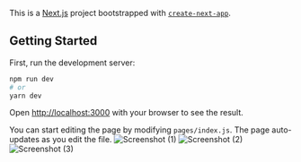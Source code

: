 This is a [Next.js](https://nextjs.org/) project bootstrapped with [`create-next-app`](https://github.com/vercel/next.js/tree/canary/packages/create-next-app).

## Getting Started

First, run the development server:

```bash
npm run dev
# or
yarn dev
```

Open [http://localhost:3000](http://localhost:3000) with your browser to see the result.

You can start editing the page by modifying `pages/index.js`. The page auto-updates as you edit the file.
![Screenshot (1)](https://user-images.githubusercontent.com/49337218/150312981-f818299e-3563-4433-807b-a40cb9e7df1b.png)
![Screenshot (2)](https://user-images.githubusercontent.com/49337218/150312993-61714e6d-cb6c-4284-8312-d2a430c4d45d.png)
![Screenshot (3)](https://user-images.githubusercontent.com/49337218/150312996-e00f5a0a-ff88-4635-9027-1ff103c2f010.png)
